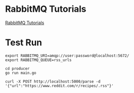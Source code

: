 # RabbitMQ Tutorials

[RabbitMQ Tutorials](https://www.rabbitmq.com/tutorials/tutorial-two-go.html)

# Test Run

```
export RABBITMQ_URI=amqp://user:password@localhost:5672/
export RABBITMQ_QUEUE=rss_urls

cd producer
go run main.go

curl -X POST http://localhost:5000/parse -d '{"url":"https://www.reddit.com/r/recipes/.rss"}'
```